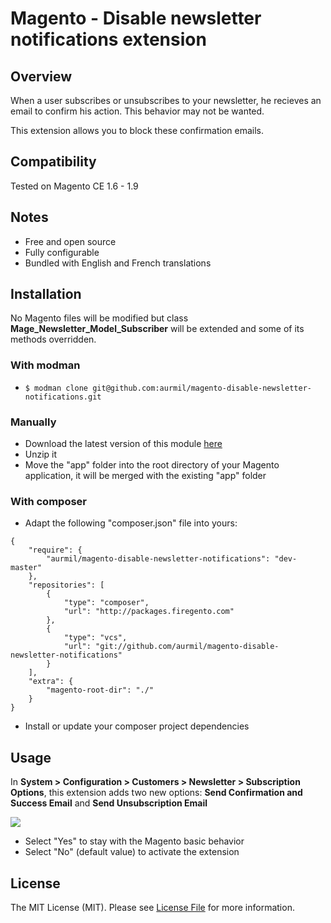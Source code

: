 # Magento - Disable newsletter notifications extension

## Overview

When a user subscribes or unsubscribes to your newsletter, he recieves an email to confirm his action. This behavior may not be wanted.

This extension allows you to block these confirmation emails.

## Compatibility

Tested on Magento CE 1.6 - 1.9

## Notes

* Free and open source
* Fully configurable
* Bundled with English and French translations

## Installation

No Magento files will be modified but class __Mage\_Newsletter\_Model\_Subscriber__ will be extended and some of its methods overridden.

### With modman

* ```$ modman clone git@github.com:aurmil/magento-disable-newsletter-notifications.git```

### Manually

* Download the latest version of this module [here](https://github.com/aurmil/magento-disable-newsletter-notifications/archive/master.zip)
* Unzip it
* Move the "app" folder into the root directory of your Magento application, it will be merged with the existing "app" folder

### With composer

* Adapt the following "composer.json" file into yours:

```
{
    "require": {
        "aurmil/magento-disable-newsletter-notifications": "dev-master"
    },
    "repositories": [
        {
            "type": "composer",
            "url": "http://packages.firegento.com"
        },
        {
            "type": "vcs",
            "url": "git://github.com/aurmil/magento-disable-newsletter-notifications"
        }
    ],
    "extra": {
        "magento-root-dir": "./"
    }
}
```

* Install or update your composer project dependencies

## Usage

In __System > Configuration > Customers > Newsletter > Subscription Options__, this extension adds two new options: __Send Confirmation and Success Email__ and __Send Unsubscription Email__

![](http://1.bp.blogspot.com/-r_hayagFuE4/UHfIsIxlamI/AAAAAAAALMM/IsazmKjz868/s1600/newsletter.PNG)

* Select "Yes" to stay with the Magento basic behavior
* Select "No" (default value) to activate the extension

## License

The MIT License (MIT). Please see [License File](https://github.com/aurmil/magento-disable-newsletter-notifications/blob/master/LICENSE.md) for more information.
